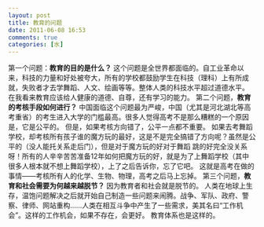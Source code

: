```yaml
---
layout: post
title: 教育的问题
date: 2011-06-08 16:53
comments: true
categories: [水]
---
```

第一个问题：<strong>教育的目的是什么？</strong>
这个问题是全世界都面临的。自工业革命以来，科技的力量和好处被夸大，所有的学校都鼓励学生在科技（理科）上有所成就，失败者才去学舞蹈、人文、绘画等等。整体人类的科技水平超过道德水平。
在我看来教育应该给人健康的道德、自尊，还有学习的能力。
第二个问题，<strong>教育的考核手段如何进行？</strong>
中国面临这个问题最为严峻，中国（尤其是河北湖北等高考重省）的考生进入大学的门槛最高。很多人觉得高考不是那么糟糕的一个原因是，它是公平的。
但是，如果考核方向错了，公平一点都不重要。
如果去考舞蹈学校，却考核所有孩子谁的魔方玩的最好，这是不是完全搞错了方向呢？虽然是公平的（没人能托关系走后门），但是对于魔方玩的好对于舞蹈 跳的好完全没关系呀！所有的人辛辛苦苦准备12年如何把魔方玩的好，就是为了上舞蹈学校（其中很多人根本就不想上舞蹈学校），上了之后告诉你，忘了它吧。
这就是高考在做的事情——考核所有人的化学、生物、物理，高考之后马上忘掉。
第三个问题，<strong>教育和社会需要为何越来越脱节？</strong>
因为教育者和社会就是脱节的。
人类在地球上生存，温饱问题解决之后就开始自己制造一些问题来闹腾。战争、军队、政府、警察、律师、网站重构……人类在相互斗争中产生了一些需求，美其名曰“工作机会”。这样的工作机会，如果不存在，会更好。
教育体系也是这样的。
